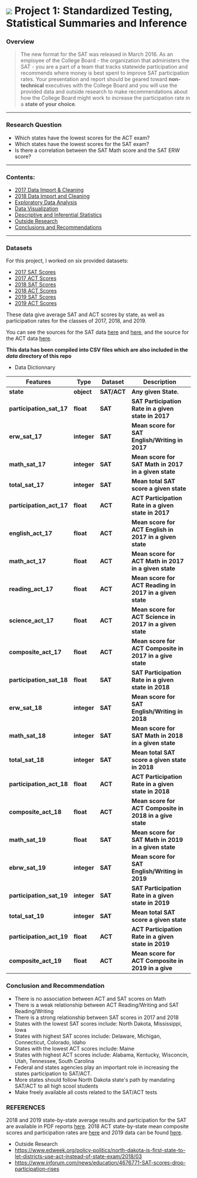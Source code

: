 # ![](https://ga-dash.s3.amazonaws.com/production/assets/logo-9f88ae6c9c3871690e33280fcf557f33.png) Project 1: Standardized Testing, Statistical Summaries and Inference

### Overview
> The new format for the SAT was released in March 2016. As an employee of the College Board - the organization that administers the SAT - you are a part of a team that tracks statewide participation and recommends where money is best spent to improve SAT participation rates. Your presentation and report should be geared toward **non-technical** executives with the College Board and you will use the provided data and outside research to make recommendations about how the College Board might work to increase the participation rate in a **state of your choice**.

---

### Research Question
- Which states have the lowest scores for the ACT exam?
- Which states have the lowest scores for the SAT exam?
- Is there a correlation between the SAT Math score and the SAT ERW score?

---

### Contents:
- [2017 Data Import & Cleaning](#Data-Import-and-Cleaning)
- [2018 Data Import and Cleaning](#2018-Data-Import-and-Cleaning)
- [Exploratory Data Analysis](#Exploratory-Data-Analysis)
- [Data Visualization](#Visualize-the-data)
- [Descriptive and Inferential Statistics](#Descriptive-and-Inferential-Statistics)
- [Outside Research](#Outside-Research)
- [Conclusions and Recommendations](#Conclusions-and-Recommendations)

--- 

### Datasets
For this project, I worked on six provided datasets:

- [2017 SAT Scores](./data/sat_2017.csv)
- [2017 ACT Scores](./data/act_2017.csv)
- [2018 SAT Scores](./data/sat_2018.csv)
- [2018 ACT Scores](./data/act_2018.csv)
- [2019 SAT Scores](./data/sat_2019.csv)
- [2019 ACT Scores](./data/act_2019.csv)

These data give average SAT and ACT scores by state, as well as participation rates for the classes of 2017, 2018, and 2019.

You can see the sources for the SAT data [here](https://blog.collegevine.com/here-are-the-average-sat-scores-by-state/) and [here](https://blog.prepscholar.com/average-sat-scores-by-state-most-recent), and the source for the ACT data [here](https://blog.prepscholar.com/act-scores-by-state-averages-highs-and-lows).

**This data has been compiled into CSV files which are also included in the *data* directory of this repo**

- Data Dictionnary

| Features | Type | Dataset | Description |
| --- | --- | --- | --- |
| **state** | **object** | **SAT/ACT** | **Any given State.** |
| **participation_sat_17** | **float** | **SAT** | **SAT Participation Rate in a given state in 2017** |
| **erw_sat_17** | **integer** | **SAT** | **Mean score for SAT English/Writing in 2017** |
| **math_sat_17** | **integer** | **SAT** | **Mean score for SAT Math in 2017 in a given state** |
| **total_sat_17** | **integer** | **SAT** | **Mean total SAT score a given state** |
| **participation_act_17** | **float** | **ACT** | **ACT Participation Rate in a given state in 2017** |
| **english_act_17** | **float** | **ACT** | **Mean score for ACT English in 2017 in a given state** |
| **math_act_17** | **float** | **ACT** | **Mean score for ACT Math in 2017 in a given state** |
| **reading_act_17** | **float** | **ACT** | **Mean score for ACT Reading in 2017 in a given state** |
| **science_act_17** | **float** | **ACT** | **Mean score for ACT Science in 2017 in a given state** |
| **composite_act_17** | **float** | **ACT** | **Mean score for ACT Composite in 2017 in a give state** |
| **participation_sat_18** | **float** | **SAT** | **SAT Participation Rate in a given state in 2018** |
| **erw_sat_18** | **integer** | **SAT** | **Mean score for SAT English/Writing in 2018** |
| **math_sat_18** | **integer** | **SAT** | **Mean score for SAT Math in 2018 in a given state** |
| **total_sat_18** | **integer** | **SAT** | **Mean total SAT score a given state in 2018** |
| **participation_act_18** | **float** | **ACT** | **ACT Participation Rate in a given state in 2018** |
| **composite_act_18** | **float** | **ACT** | **Mean score for ACT Composite in 2018 in a give state** |
| **math_sat_19** | **float** | **SAT** | **Mean score for SAT Math in 2019 in a given state** |
| **ebrw_sat_19**  | **integer** | **SAT** | **Mean score for SAT English/Writing in 2019** |
| **participation_sat_19** | **integer** | **SAT** | **SAT Participation Rate in a given state in 2019** |
| **total_sat_19** | **integer** | **SAT** | **Mean total SAT score a given state** |
| **participation_act_19** | **float** | **ACT** | **ACT Participation Rate in a given state in 2019** |
| **composite_act_19** | **float** | **ACT** | **Mean score for ACT Composite in 2019 in a give** |


### Conclusion and Recommendation

- There is no association between ACT and SAT scores on Math
- There is a weak relationship between ACT Reading/Writing and SAT Reading/Writing
- There is a strong relationship between SAT scores in 2017 and 2018
- States with the lowest SAT scores include: North Dakota, Mississippi, Iowa
- States with highest SAT scores include: Delaware, Michigan, Connecticut, Colorado, Idaho
- States with the lowest ACT scores include: Maine
- States with highest ACT scores include: Alabama, Kentucky, Wisconcin, Utah, Tennessee, South Carolina
- Federal and states agencies play an important role in increasing the states participation to SAT/ACT. 
- More states should follow North Dakota state's path by mandating SAT/ACT to all high scool students
- Make freely available all costs related to the SAT/ACT tests  

### REFERENCES

2018 and 2019 state-by-state average results and participation for the SAT are available in PDF reports [here](https://reports.collegeboard.org/sat-suite-program-results/state-results). 2018 ACT state-by-state mean composite scores and participation rates are [here](http://www.act.org/content/dam/act/unsecured/documents/cccr2018/Average-Scores-by-State.pdf) and 2019 data can be found [here](https://www.act.org/content/dam/act/secured/documents/cccr-2019/Average-Scores-by-State.pdf).
- Outside Research
- https://www.edweek.org/policy-politics/north-dakota-is-first-state-to-let-districts-use-act-instead-of-state-exam/2018/03
- https://www.inforum.com/news/education/4676771-SAT-scores-drop-participation-rises
